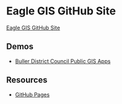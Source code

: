 # Eagle GIS GitHub Site

[Eagle GIS GitHub Site](https://eaglegis.github.io)


## Demos

* [Buller District Council Public GIS Apps](https://eaglegis.github.io/BDCPublicGISApps.html)

## Resources

* [GitHub Pages](https://pages.github.com)
